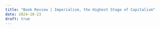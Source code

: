 ```yaml
---
title: "Book Review | Imperialism, the Highest Stage of Capitalism"
date: 2024-10-23
draft: true
---
```


